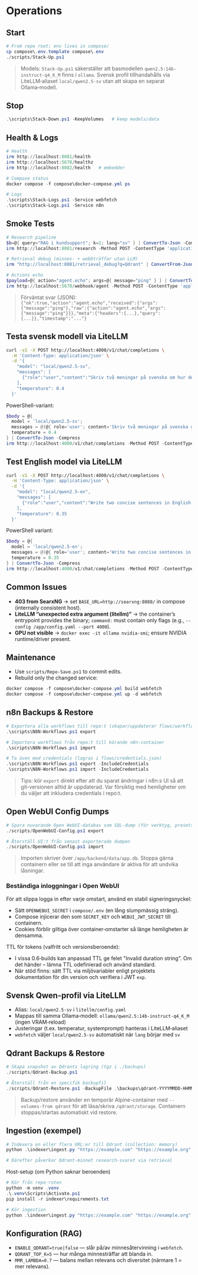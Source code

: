 # Operations

## Start
```powershell
# From repo root; env lives in compose/
cp compose\.env.template compose\.env
./scripts/Stack-Up.ps1
```

> Models: `Stack-Up.ps1` säkerställer att basmodellen `qwen2.5:14b-instruct-q4_K_M` finns i `ollama`. Svensk profil tillhandahålls via LiteLLM‑aliaset `local/qwen2.5-sv` utan att skapa en separat Ollama‑modell.

## Stop
```powershell
.\scripts\Stack-Down.ps1 -KeepVolumes   # keep models/data
```

## Health & Logs
```powershell
# Health
irm http://localhost:8081/health
irm http://localhost:5678/healthz
irm http://localhost:8082/health   # embedder

# Compose status
docker compose -f compose\docker-compose.yml ps

# Logs
.\scripts\Stack-Logs.ps1 -Service webfetch
.\scripts\Stack-Logs.ps1 -Service n8n
```

## Smoke Tests
```powershell
# Research pipeline
$b=@{ query="RAG i kundsupport"; k=2; lang="sv" } | ConvertTo-Json -Compress
irm http://localhost:8081/research -Method POST -ContentType 'application/json' -Body $b

# Retrieval debug (minnes- + webbträffar utan LLM)
irm "http://localhost:8081/retrieval_debug?q=Qdrant" | ConvertFrom-Json | Format-List

# Actions echo
$payload=@{ action="agent.echo"; args=@{ message="ping" } } | ConvertTo-Json -Compress
irm http://localhost:5678/webhook/agent -Method POST -ContentType 'application/json' -Body $payload
```

> Förväntat svar (JSON): `{"ok":true,"action":"agent.echo","received":{"args":{"message":"ping"},"raw":{"action":"agent.echo","args":{"message":"ping"}}},"meta":{"headers":{...},"query":{...}},"timestamp":"..."}`

## Testa svensk modell via LiteLLM

```bash
curl -sS -X POST http://localhost:4000/v1/chat/completions \
  -H 'Content-Type: application/json' \
  -d '{
    "model": "local/qwen2.5-sv",
    "messages": [
      {"role":"user","content":"Skriv två meningar på svenska om hur denna modell används i plattformen."}
    ],
    "temperature": 0.4
  }'
```

PowerShell-variant:

```powershell
$body = @{ 
  model = 'local/qwen2.5-sv';
  messages = @(@{ role='user'; content='Skriv två meningar på svenska om hur denna modell används i plattformen.' });
  temperature = 0.4
} | ConvertTo-Json -Compress
irm http://localhost:4000/v1/chat/completions -Method POST -ContentType 'application/json' -Body $body
```

## Test English model via LiteLLM

```bash
curl -sS -X POST http://localhost:4000/v1/chat/completions \
  -H 'Content-Type: application/json' \
  -d '{
    "model": "local/qwen2.5-en",
    "messages": [
      {"role":"user","content":"Write two concise sentences in English about how this model is used in the platform."}
    ],
    "temperature": 0.35
  }'
```

PowerShell variant:

```powershell
$body = @{ 
  model = 'local/qwen2.5-en';
  messages = @(@{ role='user'; content='Write two concise sentences in English about how this model is used in the platform.' });
  temperature = 0.35
} | ConvertTo-Json -Compress
irm http://localhost:4000/v1/chat/completions -Method POST -ContentType 'application/json' -Body $body
```

## Common Issues
- **403 from SearxNG** → set `BASE_URL=http://searxng:8080/` in compose (internally consistent host).
- **LiteLLM “unexpected extra argument (litellm)”** → the container’s entrypoint provides the binary; `command:` must contain only flags (e.g., `--config /app/config.yaml --port 4000`).
- **GPU not visible** → `docker exec -it ollama nvidia-smi`; ensure NVIDIA runtime/driver present.

## Maintenance
- Use `scripts/Repo-Save.ps1` to commit edits.
- Rebuild only the changed service:
```powershell
docker compose -f compose\docker-compose.yml build webfetch
docker compose -f compose\docker-compose.yml up -d webfetch
```

## n8n Backups & Restore

```powershell
# Exportera alla workflows till repo:t (skapar/uppdaterar flows/workflows/*.json)
.\scripts\N8N-Workflows.ps1 export

# Importera workflows från repo:t till körande n8n-container
.\scripts\N8N-Workflows.ps1 import

# Ta även med credentials (lagras i flows/credentials.json)
.\scripts\N8N-Workflows.ps1 export -IncludeCredentials
.\scripts\N8N-Workflows.ps1 import -IncludeCredentials
```

> Tips: kör `export` direkt efter att du sparat ändringar i n8n:s UI så att git-versionen alltid är uppdaterad. Var försiktig med hemligheter om du väljer att inkludera credentials i repo:t.

## Open WebUI Config Dumps

```powershell
# Spara nuvarande Open WebUI-databas som SQL-dump (för verktyg, presets m.m.)
./scripts/OpenWebUI-Config.ps1 export

# Återställ UI:t från senast exporterade dumpen
./scripts/OpenWebUI-Config.ps1 import
```

> Importen skriver över `/app/backend/data/app.db`. Stoppa gärna containern eller
se till att inga användare är aktiva för att undvika låsningar.

### Beständiga inloggningar i Open WebUI

För att slippa logga in efter varje omstart, använd en stabil signeringsnyckel:

- Sätt `OPENWEBUI_SECRET` i `compose/.env` (en lång slumpmässig sträng).
- Compose injicerar den som `SECRET_KEY` och `WEBUI_JWT_SECRET` till containern.
- Cookies förblir giltiga över container‑omstarter så länge hemligheten är densamma.

TTL för tokens (valfritt och versionsberoende):
- I vissa 0.6‑builds kan anpassad TTL ge felet "Invalid duration string". Om det händer – lämna TTL odefinierad och använd standard.
- När stöd finns: sätt TTL via miljövariabler enligt projektets dokumentation för din version och verifiera i JWT `exp`.

## Svensk Qwen-profil via LiteLLM

- Alias: `local/qwen2.5-sv` i `litellm/config.yaml`
- Mappas till samma Ollama‑modell: `ollama/qwen2.5:14b-instruct-q4_K_M` (ingen VRAM‑reload)
- Justeringar (t.ex. temperatur, systemprompt) hanteras i LiteLLM‑aliaset
- `webfetch` väljer `local/qwen2.5-sv` automatiskt när `lang` börjar med `sv`

## Qdrant Backups & Restore

```powershell
# Skapa snapshot av Qdrants lagring (tgz i ./backups)
./scripts/Qdrant-Backup.ps1

# Återställ från en specifik backupfil
./scripts/Qdrant-Restore.ps1 -BackupFile .\backups\qdrant-YYYYMMDD-HHMMSS.tgz
```

> Backup/restore använder en temporär Alpine-container med `--volumes-from qdrant` för
> att läsa/skriva `/qdrant/storage`. Containern stoppas/startas automatiskt vid restore.

## Ingestion (exempel)

```powershell
# Indexera en eller flera URL:er till Qdrant (collection: memory)
python .\indexer\ingest.py "https://example.com" "https://example.org"

# Därefter påverkar Qdrant-minnet research-svaret via retrieval
```

Host-setup (om Python saknar beroenden)

```powershell
# Kör från repo-roten
python -m venv .venv
.\.venv\Scripts\Activate.ps1
pip install -r indexer\requirements.txt

# Kör ingestion
python .\indexer\ingest.py "https://example.com" "https://example.org"
```

## Konfiguration (RAG)

- `ENABLE_QDRANT=true|false` — slår på/av minnesåtervinning i `webfetch`.
- `QDRANT_TOP_K=5` — hur många minnesträffar att blanda in.
- `MMR_LAMBDA=0.7` — balans mellan relevans och diversitet (närmare 1 = mer relevans).
